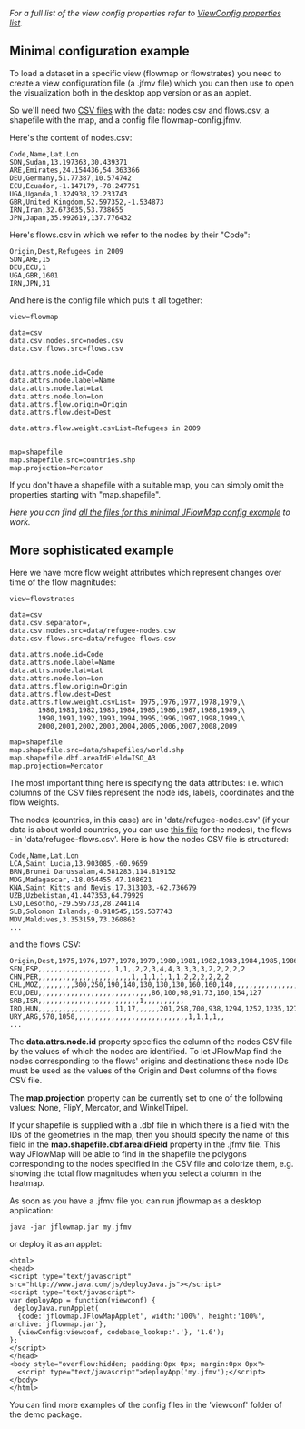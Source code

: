 _For a full list of the view config properties refer to [ViewConfig properties list](./ViewConfigProperties.md)._


## Minimal configuration example ##

To load a dataset in a specific view (flowmap or flowstrates) you need to create a view configuration file (a .jfmv file) which you can then use to open the visualization both in the desktop app version or as an applet.

So we'll need two [CSV files](http://en.wikipedia.org/wiki/Comma-separated_values) with the data: nodes.csv and flows.csv, a shapefile with the map, and a config file flowmap-config.jfmv.

Here's the content of nodes.csv:
```
Code,Name,Lat,Lon
SDN,Sudan,13.197363,30.439371
ARE,Emirates,24.154436,54.363366
DEU,Germany,51.77387,10.574742
ECU,Ecuador,-1.147179,-78.247751
UGA,Uganda,1.324938,32.233743
GBR,United Kingdom,52.597352,-1.534873
IRN,Iran,32.673635,53.738655
JPN,Japan,35.992619,137.776432
```


Here's flows.csv in which we refer to the nodes by their "Code":
```
Origin,Dest,Refugees in 2009
SDN,ARE,15
DEU,ECU,1
UGA,GBR,1601
IRN,JPN,31
```

And here is the config file which puts it all together:

```
view=flowmap

data=csv
data.csv.nodes.src=nodes.csv
data.csv.flows.src=flows.csv


data.attrs.node.id=Code
data.attrs.node.label=Name
data.attrs.node.lat=Lat
data.attrs.node.lon=Lon
data.attrs.flow.origin=Origin
data.attrs.flow.dest=Dest

data.attrs.flow.weight.csvList=Refugees in 2009


map=shapefile
map.shapefile.src=countries.shp
map.projection=Mercator
```


If you don't have a shapefile with a suitable map, you can simply omit the properties starting with "map.shapefile".


_Here you can find  [all the files for this minimal JFlowMap config example](../demo/minimal-config-example/) to work._






## More sophisticated example ##
Here we have more flow weight attributes which represent changes over time of the flow magnitudes:

```
view=flowstrates

data=csv
data.csv.separator=,
data.csv.nodes.src=data/refugee-nodes.csv
data.csv.flows.src=data/refugee-flows.csv

data.attrs.node.id=Code
data.attrs.node.label=Name
data.attrs.node.lat=Lat
data.attrs.node.lon=Lon
data.attrs.flow.origin=Origin
data.attrs.flow.dest=Dest
data.attrs.flow.weight.csvList= 1975,1976,1977,1978,1979,\
       1980,1981,1982,1983,1984,1985,1986,1987,1988,1989,\
       1990,1991,1992,1993,1994,1995,1996,1997,1998,1999,\
       2000,2001,2002,2003,2004,2005,2006,2007,2008,2009

map=shapefile
map.shapefile.src=data/shapefiles/world.shp
map.shapefile.dbf.areaIdField=ISO_A3
map.projection=Mercator
```

The most important thing here is specifying the data attributes: i.e. which columns of the CSV files represent the node ids, labels, coordinates and the flow weights.

The nodes (countries, in this case) are in 'data/refugee-nodes.csv' (if your data is about world countries, you can use [this file](http://code.google.com/p/jflowmap/source/browse/trunk/JFlowMap/demo/data/refugee-nodes.csv.gz) for the nodes), the flows - in 'data/refugee-flows.csv'. Here is how the nodes CSV file is structured:

```
Code,Name,Lat,Lon
LCA,Saint Lucia,13.903085,-60.9659
BRN,Brunei Darussalam,4.581283,114.819152
MDG,Madagascar,-18.054455,47.108621
KNA,Saint Kitts and Nevis,17.313103,-62.736679
UZB,Uzbekistan,41.447353,64.79929
LSO,Lesotho,-29.595733,28.244114
SLB,Solomon Islands,-8.910545,159.537743
MDV,Maldives,3.353159,73.260862
...
```

and the flows CSV:
```
Origin,Dest,1975,1976,1977,1978,1979,1980,1981,1982,1983,1984,1985,1986,1987,1988,1989,1990,1991,1992,1993,1994,1995,1996,1997,1998,1999,2000,2001,2002,2003,2004,2005,2006,2007,2008,2009
SEN,ESP,,,,,,,,,,,,,,,,,,,1,1,,2,2,3,4,4,3,3,3,3,2,2,2,2,2
CHN,PER,,,,,,,,,,,,,,,,,,,,,,,1,,1,1,1,1,1,2,2,2,2,2,2
CHL,MOZ,,,,,,,,,300,250,190,140,130,130,130,160,160,140,,,,,,,,,,,,,,,,,
ECU,DEU,,,,,,,,,,,,,,,,,,,,,,,,,,,,86,100,98,91,73,160,154,127
SRB,ISR,,,,,,,,,,,,,,,,,,,,,,,,,1,,,,,,,,,,
IRQ,HUN,,,,,,,,,,,,,,,,,,,11,17,,,,,,201,258,700,938,1294,1252,1235,1272,1243,1166
URY,ARG,570,1050,,,,,,,,,,,,,,,,,,,,,,,,,,,,1,1,1,1,,
...
```

The **data.attrs.node.id** property specifies the column of the nodes CSV file by the values of which the nodes are identified. To let JFlowMap find the nodes corresponding to the flows' origins and destinations  these node IDs must be used as the values of the Origin and Dest columns of the flows CSV file.

The **map.projection** property can be currently set to one of the following values: None, FlipY, Mercator, and WinkelTripel.

If your shapefile is supplied with a .dbf file in which there is a field with the IDs of the geometries in the map, then you should specify the name of this field in the **map.shapefile.dbf.areaIdField** property in the .jfmv file. This way JFlowMap will be able to find in the shapefile the polygons corresponding to the nodes specified in the CSV file and colorize them, e.g. showing the total flow magnitudes when you select a column in the heatmap.


As soon as you have a .jfmv file you can run jflowmap as a desktop application:
```
java -jar jflowmap.jar my.jfmv
```

or deploy it as an applet:
```
<html>
<head>
<script type="text/javascript" src="http://www.java.com/js/deployJava.js"></script>
<script type="text/javascript">
var deployApp = function(viewconf) {
 deployJava.runApplet(
  {code:'jflowmap.JFlowMapApplet', width:'100%', height:'100%', archive:'jflowmap.jar'},
  {viewConfig:viewconf, codebase_lookup:'.'}, '1.6');
};
</script>
</head>
<body style="overflow:hidden; padding:0px 0px; margin:0px 0px">
  <script type="text/javascript">deployApp('my.jfmv');</script>
</body>
</html>
```

You can find more examples of the config files in the 'viewconf' folder of the demo package.
